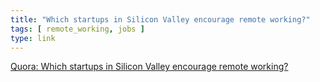 ```yaml
---
title: "Which startups in Silicon Valley encourage remote working?"
tags: [ remote_working, jobs ]
type: link
---
```

[Quora: Which startups in Silicon Valley encourage remote working?](https://www.quora.com/Which-startups-in-Silicon-Valley-encourage-remote-working?srid=tMLk&share=1)
